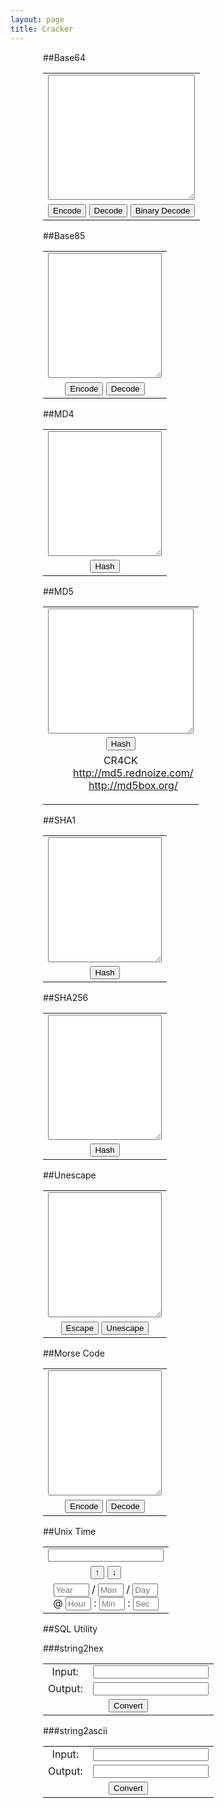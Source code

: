 ```yaml
---
layout: page
title: Cracker
---
```

<style type="text/css">
#cracker {width: 400px; margin: 0 auto;}
#cracker .box textarea {width: 100%; height: 200px;}
#cracker .box td {text-align: center;}
</style>
<div id="cracker">

##Base64

<table class="box" id="base64">
<tr><td><textarea></textarea></td></tr>
<tr><td>
<button class="encode">Encode</button>
<button class="decode">Decode</button>
<button class="binary_decode">Binary Decode</button>
</td></tr>
</table>

##Base85

<table class="box" id="ascii85">
<tr><td><textarea></textarea></td></tr>
<tr><td>
<button class="encode">Encode</button>
<button class="decode">Decode</button>
</td></tr>
</table>

##MD4

<table class="box" id="md4">
<tr><td><textarea></textarea></td></tr>
<tr><td>
<button class="hash">Hash</button>
</td></tr>
</table>

##MD5

<table class="box" id="md5">
<tr><td><textarea></textarea></td></tr>
<tr><td>
<button class="hash">Hash</button>
</td></tr>
<tr><td>
<dl>
<dt>CR4CK</dt>
<dd><a href="http://md5.rednoize.com/">http://md5.rednoize.com/</a></dd>
<dd><a href="http://md5box.org/">http://md5box.org/</a></dd>
</dl>
</td></tr>
</table>

##SHA1

<table class="box" id="sha1">
<tr><td><textarea></textarea></td></tr>
<tr><td>
<button class="hash">Hash</button>
</td></tr>
</table>

##SHA256

<table class="box" id="sha2">
<tr><td><textarea></textarea></td></tr>
<tr><td>
<button class="hash">Hash</button>
</td></tr>
</table>

##Unescape

<table class="box" id="unescape">
<tr><td><textarea></textarea></td></tr>
<tr><td>
<button class="encode">Escape</button>
<button class="decode">Unescape</button>
</td></tr>
</table>

##Morse Code

<table class="box" id="morse">
<tr><td><textarea></textarea></td></tr>
<tr><td>
<button class="encode">Encode</button>
<button class="decode">Decode</button>
</td></tr>
</table>

##Unix Time

<table class="box" id="unixtime">
<tr><td><input type="text" id="timestamp" /></td></tr>
<tr><td>
<button class="fe2st">↑</button>
<button class="st2fe">↓</button>
</td></tr>
<tr><td>
<input type="text" id="year" size="4" placeholder="Year" /> / <input type="text" id="month" size="2" placeholder="Mon" /> / <input type="text" id="day" size="2" placeholder="Day" /><br/>
@ <input type="text" id="hour" size="2" placeholder="Hour" /> : <input type="text" id="minute" size="2" placeholder="Min" /> : <input type="text" id="second" size="2" placeholder="Sec" />
</td></tr>
</table>


##SQL Utility

###string2hex

<table class="box" id="string2hex">
<tr>
<td>Input:</td>
<td><input type="text" id="input" /></td>
</tr>
<tr>
<td>Output:</td>
<td><input type="text" id="output" /></td>
</tr>
<tr>
<td colspan="2"><button id="convert">Convert</button></td>
</tr>
</table>

###string2ascii

<table class="box" id="string2ascii">
<tr>
<td>Input:</td>
<td><input type="text" id="input" /></td>
</tr>
<tr>
<td>Output:</td>
<td><input type="text" id="output" /></td>
</tr>
<tr>
<td colspan="2"><button id="convert">Convert</button></td>
</tr>
</table>
</div>

<script type="text/javascript" src="https://ajax.googleapis.com/ajax/libs/jquery/2.1.3/jquery.min.js"></script>
<script src="/public/js/cracker/base64.js"></script>
<script type="text/javascript" src="/public/js/cracker/base64.js"></script>
<script type="text/javascript" src="/public/js/cracker/ascii85.js"></script>
<script type="text/javascript" src="/public/js/cracker/md4.js"></script>
<script type="text/javascript" src="/public/js/cracker/md5.js"></script>
<script type="text/javascript" src="/public/js/cracker/sha1.js"></script>
<script type="text/javascript" src="/public/js/cracker/sha256.js"></script>
<script type="text/javascript" src="/public/js/cracker/escape.js"></script>
<script type="text/javascript" src="/public/js/cracker/morse.js"></script>
<script type="text/javascript" src="/public/js/cracker/unixtime.js"></script>
<script type="text/javascript">
$(function() {
	$("#base64 .encode").click(function(){a=$("#base64 textarea");a.val(base64.encode(a.val()))});
	$("#base64 .decode").click(function(){a=$("#base64 textarea");a.val(base64.decode(a.val()))});
	$("#base64 .binary_decode").click(function(){a=$("#base64 textarea");a.val(base64.binary_to_base64(a.val()))});
	$("#ascii85 .encode").click(function(){a=$("#ascii85 textarea");a.val(ascii85.encode(a.val()))});
	$("#ascii85 .decode").click(function(){a=$("#ascii85 textarea");a.val(ascii85.decode(a.val()))});
	$("#md4 .hash").click(function(){a=$("#md4 textarea");a.val(md4.hex_md4(a.val()))});
	$("#md5 .hash").click(function(){a=$("#md5 textarea");a.val(md5.hex_md5(a.val()))});
	$("#sha1 .hash").click(function(){a=$("#sha1 textarea");a.val(hex_sha1(a.val()))});
	$("#sha2 .hash").click(function(){a=$("#sha2 textarea");a.val(hex_sha2(a.val()))});
	$("#unescape .encode").click(function(){a=$("#unescape textarea");a.val(escapeClass.escapeTxt(a.val()))});
	$("#unescape .decode").click(function(){a=$("#unescape textarea");a.val(escapeClass.unescapeTxt(a.val()))});
	$("#morse .encode").click(function(){a=$("#morse textarea");a.val(morse.Encrypt(a.val()))});
	$("#morse .decode").click(function(){a=$("#morse textarea");a.val(morse.Decrypt(a.val()))});
	$("#unixtime .fe2st").click(function(){$("#unixtime input#timestamp").val(unixtime.mktime($("#unixtime input#hour").val(),$("#unixtime input#minute").val(),$("#unixtime input#second").val(),$("#unixtime input#month").val(),$("#unixtime input#day").val(),$("#unixtime input#year").val()))});
	$("#unixtime .st2fe").click(function(){a=unixtime.date("Y m d H i s",$("#unixtime input#timestamp").val()).split(' ');$("#unixtime input#year").val(a[0]),$("#unixtime input#month").val(a[1]),$("#unixtime input#day").val(a[2]),$("#unixtime input#hour").val(a[3]),$("#unixtime input#minute").val(a[4]),$("#unixtime input#second").val(a[5])});
	$("#string2hex #convert").click(function(){input=$("#string2hex #input").val();output='0x';for(i=0;i<input.length;i++)output+=input.charCodeAt(i).toString(16);$("#string2hex #output").val(output);});
	$("#string2ascii #convert").click(function(){input=$("#string2ascii #input").val();output='char(';for(i=0;i<input.length;i++)output+=((i)?",":"")+input.charCodeAt(i).toString(10);$("#string2ascii #output").val(output+")");});
});
</script>

